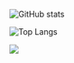 ![GitHub stats](https://github-profile-summary-cards.vercel.app/api/cards/profile-details?username=codEnjoyer&theme=github)

![Top Langs](https://github-readme-stats.vercel.app/api/top-langs/?username=codEnjoyer)

![](https://komarev.com/ghpvc/?username=codEnjoyer&style=flat-square&color=blue)


